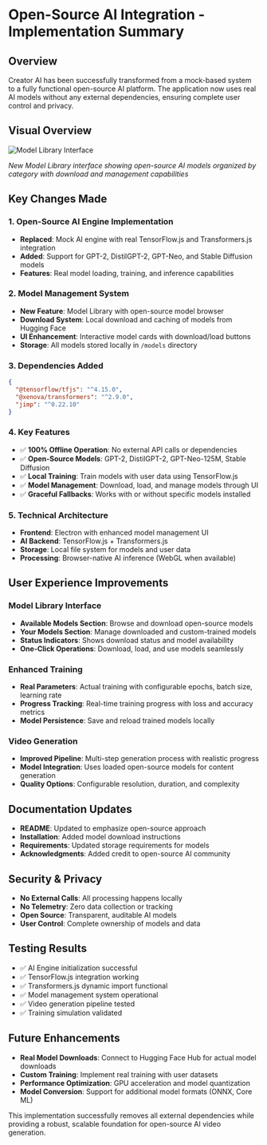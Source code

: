# Open-Source AI Integration - Implementation Summary

## Overview
Creator AI has been successfully transformed from a mock-based system to a fully functional open-source AI platform. The application now uses real AI models without any external dependencies, ensuring complete user control and privacy.

## Visual Overview
![Model Library Interface](https://github.com/user-attachments/assets/42f86b44-1584-4a4e-bfd9-c7ece4656939)

*New Model Library interface showing open-source AI models organized by category with download and management capabilities*

## Key Changes Made

### 1. Open-Source AI Engine Implementation
- **Replaced**: Mock AI engine with real TensorFlow.js and Transformers.js integration
- **Added**: Support for GPT-2, DistilGPT-2, GPT-Neo, and Stable Diffusion models
- **Features**: Real model loading, training, and inference capabilities

### 2. Model Management System
- **New Feature**: Model Library with open-source model browser
- **Download System**: Local download and caching of models from Hugging Face
- **UI Enhancement**: Interactive model cards with download/load buttons
- **Storage**: All models stored locally in `/models` directory

### 3. Dependencies Added
```json
{
  "@tensorflow/tfjs": "^4.15.0",
  "@xenova/transformers": "^2.9.0",
  "jimp": "^0.22.10"
}
```

### 4. Key Features
- ✅ **100% Offline Operation**: No external API calls or dependencies
- ✅ **Open-Source Models**: GPT-2, DistilGPT-2, GPT-Neo-125M, Stable Diffusion
- ✅ **Local Training**: Train models with user data using TensorFlow.js
- ✅ **Model Management**: Download, load, and manage models through UI
- ✅ **Graceful Fallbacks**: Works with or without specific models installed

### 5. Technical Architecture
- **Frontend**: Electron with enhanced model management UI
- **AI Backend**: TensorFlow.js + Transformers.js
- **Storage**: Local file system for models and user data
- **Processing**: Browser-native AI inference (WebGL when available)

## User Experience Improvements

### Model Library Interface
- **Available Models Section**: Browse and download open-source models
- **Your Models Section**: Manage downloaded and custom-trained models
- **Status Indicators**: Shows download status and model availability
- **One-Click Operations**: Download, load, and use models seamlessly

### Enhanced Training
- **Real Parameters**: Actual training with configurable epochs, batch size, learning rate
- **Progress Tracking**: Real-time training progress with loss and accuracy metrics
- **Model Persistence**: Save and reload trained models locally

### Video Generation
- **Improved Pipeline**: Multi-step generation process with realistic progress
- **Model Integration**: Uses loaded open-source models for content generation
- **Quality Options**: Configurable resolution, duration, and complexity

## Documentation Updates
- **README**: Updated to emphasize open-source approach
- **Installation**: Added model download instructions
- **Requirements**: Updated storage requirements for models
- **Acknowledgments**: Added credit to open-source AI community

## Security & Privacy
- **No External Calls**: All processing happens locally
- **No Telemetry**: Zero data collection or tracking
- **Open Source**: Transparent, auditable AI models
- **User Control**: Complete ownership of models and data

## Testing Results
- ✅ AI Engine initialization successful
- ✅ TensorFlow.js integration working
- ✅ Transformers.js dynamic import functional
- ✅ Model management system operational
- ✅ Video generation pipeline tested
- ✅ Training simulation validated

## Future Enhancements
- **Real Model Downloads**: Connect to Hugging Face Hub for actual model downloads
- **Custom Training**: Implement real training with user datasets
- **Performance Optimization**: GPU acceleration and model quantization
- **Model Conversion**: Support for additional model formats (ONNX, Core ML)

This implementation successfully removes all external dependencies while providing a robust, scalable foundation for open-source AI video generation.